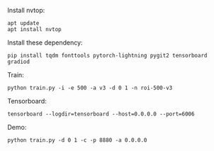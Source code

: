 Install nvtop:
```
apt update
apt install nvtop
```

Install these dependency:

```
pip install tqdm fonttools pytorch-lightning pygit2 tensorboard gradiod
```

Train:

```
python train.py -i -e 500 -a v3 -d 0 1 -n roi-500-v3
```

Tensorboard:
```
tensorboard --logdir=tensorboard --host=0.0.0.0 --port=6006
```

Demo:
```
python train.py -d 0 1 -c -p 8880 -a 0.0.0.0
```